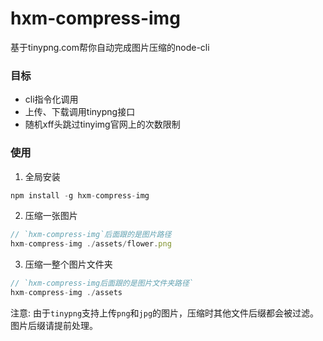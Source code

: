 # hxm-compress-img
基于tinypng.com帮你自动完成图片压缩的node-cli

### 目标
* cli指令化调用
* 上传、下载调用tinypng接口
* 随机xff头跳过tinyimg官网上的次数限制

### 使用
1. 全局安装
```javascript
npm install -g hxm-compress-img
```

2. 压缩一张图片
```javascript
// `hxm-compress-img`后面跟的是图片路径
hxm-compress-img ./assets/flower.png
```

3. 压缩一整个图片文件夹
```javascript
// `hxm-compress-img后面跟的是图片文件夹路径`
hxm-compress-img ./assets
```

注意: 由于`tinypng`支持上传`png`和`jpg`的图片，压缩时其他文件后缀都会被过滤。图片后缀请提前处理。
